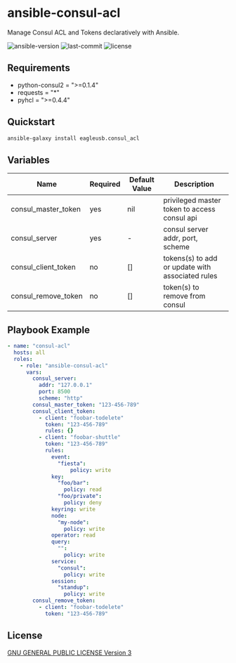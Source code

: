 # ansible-consul-acl

Manage Consul ACL and Tokens declaratively with Ansible.

![ansible-version](https://img.shields.io/badge/ansible-v2.9+-green.svg)
![last-commit](https://img.shields.io/github/last-commit/eagleusb/ansible-consul-acl)
![license](https://img.shields.io/github/license/eagleusb/ansible-consul-acl)

## Requirements

- python-consul2 = ">=0.1.4"
- requests = "*"
- pyhcl = ">=0.4.4"

## Quickstart

```sh
ansible-galaxy install eagleusb.consul_acl
```

## Variables

| Name                | Required | Default Value | Description                                      |
|---------------------|----------|---------------|--------------------------------------------------|
| consul_master_token | yes      | nil           | privileged master token to access consul api     |
| consul_server       | yes      | -             | consul server addr, port, scheme                 |
| consul_client_token | no       | []            | tokens(s) to add or update with associated rules |
| consul_remove_token | no       | []            | token(s) to remove from consul                   |

## Playbook Example

```yml
- name: "consul-acl"
  hosts: all
  roles:
    - role: "ansible-consul-acl"
      vars:
        consul_server:
          addr: "127.0.0.1"
          port: 8500
          scheme: "http"
        consul_master_token: "123-456-789"
        consul_client_token:
          - client: "foobar-todelete"
            token: "123-456-789"
            rules: {}
          - client: "foobar-shuttle"
            token: "123-456-789"
            rules:
              event:
                "fiesta":
                    policy: write
              key:
                "foo/bar":
                  policy: read
                "foo/private":
                  policy: deny
              keyring: write
              node:
                "my-node":
                  policy: write
              operator: read
              query:
                "":
                  policy: write
              service:
                "consul":
                  policy: write
              session:
                "standup":
                  policy: write
        consul_remove_token:
          - client: "foobar-todelete"
            token: "123-456-789"
```

## License

[GNU GENERAL PUBLIC LICENSE Version 3](./LICENSE)
